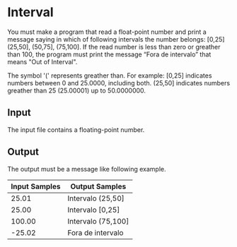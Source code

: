 # Interval
You must make a program that read a float-point number and print a message saying in which of following intervals the number belongs: [0,25] (25,50], (50,75], (75,100]. If the read number is less than zero or greather than 100, the program must print the message “Fora de intervalo” that means "Out of Interval".

The symbol '(' represents greather than. For example:
[0,25] indicates numbers between 0 and 25.0000, including both.
(25,50] indicates numbers greather than 25 (25.00001) up to 50.0000000.

## Input
The input file contains a floating-point number.

## Output
The output must be a message like following example.

| Input Samples |   Output Samples   |
|---------------|--------------------|
| 25.01         | Intervalo (25,50]  |
| 25.00         | Intervalo [0,25]   |
| 100.00        | Intervalo (75,100] |
| -25.02        | Fora de intervalo  |